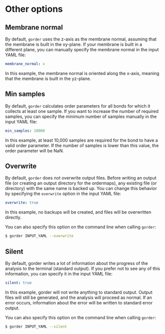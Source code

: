 # Other options

## Membrane normal

By default, `gorder` uses the z-axis as the membrane normal, assuming that the membrane is built in the xy-plane. If your membrane is built in a different plane, you can manually specify the membrane normal in the input YAML file:

```yaml
membrane_normal: x
```

In this example, the membrane normal is oriented along the x-axis, meaning that the membrane is built in the yz-plane.

## Min samples

By default, `gorder` calculates order parameters for all bonds for which it collects at least one sample. If you want to increase the number of required samples, you can specify the minimum number of samples manually in the input YAML file:

```yaml
min_samples: 10000
```

In this example, at least 10,000 samples are required for the bond to have a valid order parameter. If the number of samples is lower than this value, the order parameter will be NaN.

## Overwrite

By default, `gorder` does not overwrite output files. Before writing an output file (or creating an output directory for the ordermaps), any existing file (or directory) with the same name is backed up. You can change this behavior by specifying the `overwrite` option in the input YAML file:

```yaml
overwrite: true
```

In this example, no backups will be created, and files will be overwritten directly.

You can also specify this option on the command line when calling `gorder`:

```bash
$ gorder INPUT_YAML --overwrite
```

## Silent

By default, gorder writes a lot of information about the progress of the analysis to the terminal (standard output). If you prefer not to see any of this information, you can specify it in the input YAML file:

```yaml
silent: true
```

In this example, gorder will not write anything to standard output. Output files will still be generated, and the analysis will proceed as normal. If an error occurs, information about the error will be written to standard error output.

You can also specify this option on the command line when calling `gorder`:

```bash
$ gorder INPUT_YAML --silent
```
